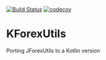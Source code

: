 [![Build Status](https://travis-ci.com/juxeii/KForexUtils.svg?branch=master)](https://travis-ci.com/juxeii/KForexUtils)
[![codecov](https://codecov.io/gh/juxeii/KForexUtils/branch/master/graph/badge.svg)](https://codecov.io/gh/juxeii/KForexUtils)

# KForexUtils
Porting JForexUtils to a Kotlin version
